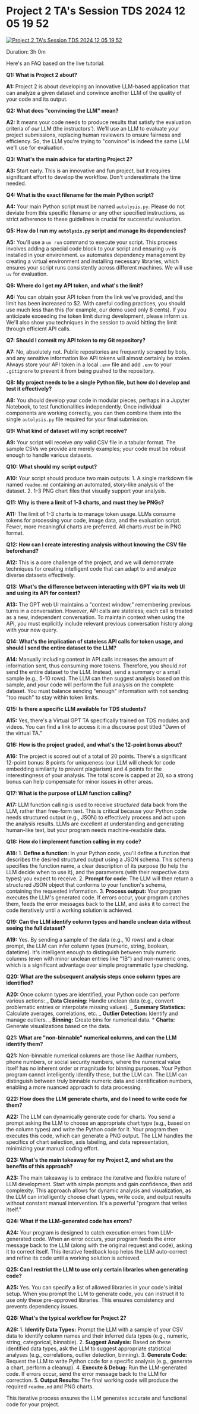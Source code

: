 # Project 2 TA's Session TDS 2024 12 05 19 52

[![Project 2   TA's Session   TDS   2024 12 05 19 52](https://i.ytimg.com/vi_webp/ob_OO9chM-o/sddefault.webp)](https://youtu.be/ob_OO9chM-o)

Duration: 3h 0m

Here's an FAQ based on the live tutorial:

**Q1: What is Project 2 about?**

**A1:** Project 2 is about developing an innovative LLM-based application that can analyze a given dataset and convince another LLM of the quality of your code and its output.

**Q2: What does "convincing the LLM" mean?**

**A2:** It means your code needs to produce results that satisfy the evaluation criteria of _our_ LLM (the instructors'). We'll use an LLM to evaluate your project submissions, replacing human reviewers to ensure fairness and efficiency. So, the LLM you're trying to "convince" is indeed the same LLM we'll use for evaluation.

**Q3: What's the main advice for starting Project 2?**

**A3:** Start early. This is an innovative and fun project, but it requires significant effort to develop the workflow. Don't underestimate the time needed.

**Q4: What is the exact filename for the main Python script?**

**A4:** Your main Python script must be named `autolysis.py`. Please do not deviate from this specific filename or any other specified instructions, as strict adherence to these guidelines is crucial for successful evaluation.

**Q5: How do I run my `autolysis.py` script and manage its dependencies?**

**A5:** You'll use a `uv run` command to execute your script. This process involves adding a special code block to your script and ensuring `uv` is installed in your environment. `uv` automates dependency management by creating a virtual environment and installing necessary libraries, which ensures your script runs consistently across different machines. We will use `uv` for evaluation.

**Q6: Where do I get my API token, and what's the limit?**

**A6:** You can obtain your API token from the link we've provided, and the limit has been increased to $2. With careful coding practices, you should use much less than this (for example, our demo used only 8 cents). If you anticipate exceeding the token limit during development, please inform us. We'll also show you techniques in the session to avoid hitting the limit through efficient API calls.

**Q7: Should I commit my API token to my Git repository?**

**A7:** No, absolutely not. Public repositories are frequently scraped by bots, and any sensitive information like API tokens will almost certainly be stolen. Always store your API token in a local `.env` file and add `.env` to your `.gitignore` to prevent it from being pushed to the repository.

**Q8: My project needs to be a single Python file, but how do I develop and test it effectively?**

**A8:** You should develop your code in modular pieces, perhaps in a Jupyter Notebook, to test functionalities independently. Once individual components are working correctly, you can then combine them into the single `autolysis.py` file required for your final submission.

**Q9: What kind of dataset will my script receive?**

**A9:** Your script will receive _any_ valid CSV file in a tabular format. The sample CSVs we provide are merely examples; your code must be robust enough to handle various datasets.

**Q10: What should my script output?**

**A10:** Your script should produce two main outputs: 1. A single markdown file named `readme.md` containing an automated, story-like analysis of the dataset. 2. 1-3 PNG chart files that visually support your analysis.

**Q11: Why is there a limit of 1-3 charts, and must they be PNGs?**

**A11:** The limit of 1-3 charts is to manage token usage. LLMs consume tokens for processing your code, image data, and the evaluation script. Fewer, more meaningful charts are preferred. All charts _must_ be in PNG format.

**Q12: How can I create interesting analysis without knowing the CSV file beforehand?**

**A12:** This is a core challenge of the project, and we will demonstrate techniques for creating intelligent code that can adapt to and analyze diverse datasets effectively.

**Q13: What's the difference between interacting with GPT via its web UI and using its API for context?**

**A13:** The GPT web UI maintains a "context window," remembering previous turns in a conversation. However, API calls are stateless; each call is treated as a new, independent conversation. To maintain context when using the API, you must explicitly include relevant previous conversation history along with your new query.

**Q14: What's the implication of stateless API calls for token usage, and should I send the entire dataset to the LLM?**

**A14:** Manually including context in API calls increases the amount of information sent, thus consuming more tokens. Therefore, you should _not_ send the entire dataset to the LLM. Instead, send a summary or a small sample (e.g., 5-10 rows). The LLM can then suggest analysis based on this sample, and _your_ code will perform the full analysis on the complete dataset. You must balance sending "enough" information with not sending "too much" to stay within token limits.

**Q15: Is there a specific LLM available for TDS students?**

**A15:** Yes, there's a Virtual GPT TA specifically trained on TDS modules and videos. You can find a link to access it in a discourse post titled "Dawn of the virtual TA."

**Q16: How is the project graded, and what's the 12-point bonus about?**

**A16:** The project is scored out of a total of 20 points. There's a significant 12-point bonus: 8 points for uniqueness (our LLM will check for code embedding similarity to prevent plagiarism) and 4 points for the interestingness of your analysis. The total score is capped at 20, so a strong bonus can help compensate for minor issues in other areas.

**Q17: What is the purpose of LLM function calling?**

**A17:** LLM function calling is used to receive _structured_ data back from the LLM, rather than free-form text. This is critical because your Python code needs structured output (e.g., JSON) to effectively process and act upon the analysis results. LLMs are excellent at understanding and generating human-like text, but your program needs machine-readable data.

**Q18: How do I implement function calling in my code?**

**A18:** 1. **Define a function:** In your Python code, you'll define a function that describes the desired structured output using a JSON schema. This schema specifies the function name, a clear description of its purpose (to help the LLM decide when to use it), and the parameters (with their respective data types) you expect to receive. 2. **Prompt for code:** The LLM will then return a structured JSON object that conforms to your function's schema, containing the requested information. 3. **Process output:** Your program executes the LLM's generated code. If errors occur, your program catches them, feeds the error messages back to the LLM, and asks it to correct the code iteratively until a working solution is achieved.

**Q19: Can the LLM identify column types and handle unclean data without seeing the full dataset?**

**A19:** Yes. By sending a sample of the data (e.g., 10 rows) and a clear prompt, the LLM can infer column types (numeric, string, boolean, datetime). It's intelligent enough to distinguish between truly numeric columns (even with minor unclean entries like "1B") and non-numeric ones, which is a significant advantage over simple programmatic type checking.

**Q20: What are the subsequent analysis steps once column types are identified?**

**A20:** Once column types are identified, your Python code can perform various actions:
_ **Data Cleaning:** Handle unclean data (e.g., convert problematic entries or interpolate missing values).
_ **Summary Statistics:** Calculate averages, correlations, etc.
_ **Outlier Detection:** Identify and manage outliers.
_ **Binning:** Create bins for numerical data. \* **Charts:** Generate visualizations based on the data.

**Q21: What are "non-binnable" numerical columns, and can the LLM identify them?**

**Q21:** Non-binnable numerical columns are those like Aadhar numbers, phone numbers, or social security numbers, where the numerical value itself has no inherent order or magnitude for binning purposes. Your Python program cannot intelligently identify these, but the LLM can. The LLM can distinguish between truly binnable numeric data and identification numbers, enabling a more nuanced approach to data processing.

**Q22: How does the LLM generate charts, and do I need to write code for them?**

**A22:** The LLM can dynamically generate code for charts. You send a prompt asking the LLM to choose an appropriate chart type (e.g., based on the column types) and write the Python code for it. Your program then executes this code, which can generate a PNG output. The LLM handles the specifics of chart selection, axis labeling, and data representation, minimizing your manual coding effort.

**Q23: What's the main takeaway for my Project 2, and what are the benefits of this approach?**

**A23:** The main takeaway is to embrace the iterative and flexible nature of LLM development. Start with simple prompts and gain confidence, then add complexity. This approach allows for dynamic analysis and visualization, as the LLM can intelligently choose chart types, write code, and output results without constant manual intervention. It's a powerful "program that writes itself."

**Q24: What if the LLM-generated code has errors?**

**A24:** Your program is designed to catch execution errors from LLM-generated code. When an error occurs, your program feeds the error message back to the LLM (along with the original request and code), asking it to correct itself. This iterative feedback loop helps the LLM auto-correct and refine its code until a working solution is achieved.

**Q25: Can I restrict the LLM to use only certain libraries when generating code?**

**A25:** Yes. You can specify a list of allowed libraries in your code's initial setup. When you prompt the LLM to generate code, you can instruct it to use _only_ these pre-approved libraries. This ensures consistency and prevents dependency issues.

**Q26: What's the typical workflow for Project 2?**

**A26:** 1. **Identify Data Types:** Prompt the LLM with a sample of your CSV data to identify column names and their inferred data types (e.g., numeric, string, categorical, binnable). 2. **Suggest Analysis:** Based on these identified data types, ask the LLM to suggest appropriate statistical analyses (e.g., correlations, outlier detection, binning). 3. **Generate Code:** Request the LLM to write Python code for a specific analysis (e.g., generate a chart, perform a cleanup). 4. **Execute & Debug:** Run the LLM-generated code. If errors occur, send the error message back to the LLM for correction. 5. **Output Results:** The final working code will produce the required `readme.md` and PNG charts.

This iterative process ensures the LLM generates accurate and functional code for your project.
